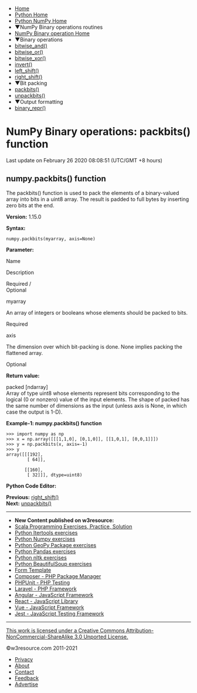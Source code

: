  


- [Home](/index.php)
- [Python Home](/python/python-tutorial.php)
- [Python NumPy Home](/numpy/index.php)
- ▼NumPy Binary operations routines
- [NumPy Binary operation Home](/numpy/binary-operations/index.php)
- ▼Binary operations
- [bitwise_and()](/numpy/binary-operations/bitwise-and.php)
- [bitwise_or()](/numpy/binary-operations/bitwise-or.php)
- [bitwise_xor()](/numpy/binary-operations/bitwise-xor.php)
- [invert()](/numpy/binary-operations/invert.php)
- [left_shift()](/numpy/binary-operations/left-shift.php)
- [right_shift()](/numpy/binary-operations/right-shift.php)
- ▼Bit packing
- [packbits()](/numpy/binary-operations/packbits.php)
- [unpackbits()](/numpy/binary-operations/unpackbits.php)
- ▼Output formatting
- [binary_repr()](/numpy/binary-operations/binary-repr.php)

# NumPy Binary operations: packbits() function

Last update on February 26 2020 08:08:51 (UTC/GMT +8 hours)

<span class="underline"></span>

<span class="underline"></span>

## numpy.packbits() function

The packbits() function is used to pack the elements of a binary-valued array into bits in a uint8 array. The result is padded to full bytes by inserting zero bits at the end.

**Version:** 1.15.0

**Syntax:**

    numpy.packbits(myarray, axis=None)

**Parameter:**

Name

Description

Required /  
Optional

myarray

An array of integers or booleans whose elements should be packed to bits.

Required

axis

The dimension over which bit-packing is done. None implies packing the flattened array.

Optional

**Return value:**

packed \[ndarray\]  
Array of type uint8 whose elements represent bits corresponding to the logical (0 or nonzero) value of the input elements. The shape of packed has the same number of dimensions as the input (unless axis is None, in which case the output is 1-D).

**Example-1: numpy.packbits() function**

    >>> import numpy as np
    >>> x = np.array([[[1,1,0], [0,1,0]], [[1,0,1], [0,0,1]]])
    >>> y = np.packbits(x, axis=-1)
    >>> y
    array([[[192],
            [ 64]],

           [[160],
            [ 32]]], dtype=uint8)

**Python Code Editor:**

**Previous:** [right_shift()](https://www.w3resource.com/numpy/binary-operations/right-shift.php)  
**Next:** [unpackbits()](https://www.w3resource.com/numpy/binary-operations/unpackbits.php)

---

<span class="underline"></span>

- **New Content published on w3resource:**
- [Scala Programming Exercises, Practice, Solution](https://www.w3resource.com/scala-exercises/index.php)
- [Python Itertools exercises](https://www.w3resource.com/python-exercises/itertools/index.php)
- [Python Numpy exercises](https://www.w3resource.com/python-exercises/numpy/index.php)
- [Python GeoPy Package exercises](https://www.w3resource.com/python-exercises/geopy/index.php)
- [Python Pandas exercises](https://www.w3resource.com/python-exercises/pandas/index.php)
- [Python nltk exercises](https://www.w3resource.com/python-exercises/nltk/index.php)
- [Python BeautifulSoup exercises](https://www.w3resource.com/python-exercises/BeautifulSoup/index.php)
- [Form Template](https://www.w3resource.com/form-template/)
- [Composer - PHP Package Manager](https://www.w3resource.com/php/composer/a-gentle-introduction-to-composer.php)
- [PHPUnit - PHP Testing](https://www.w3resource.com/php/PHPUnit/a-gentle-introduction-to-unit-test-and-testing.php)
- [Laravel - PHP Framework](https://www.w3resource.com/laravel/laravel-tutorial.php)
- [Angular - JavaScript Framework](https://www.w3resource.com/angular/getting-started-with-angular.php)
- [React - JavaScript Library](https://www.w3resource.com/react/react-js-overview.php)
- [Vue - JavaScript Framework](https://www.w3resource.com/vue/installation.php)
- [Jest - JavaScript Testing Framework](https://www.w3resource.com/jest/jest-getting-started.php)

---

<span class="underline"></span>

<span class="underline"></span>

<span class="underline"></span>

[This work is licensed under a Creative Commons Attribution-NonCommercial-ShareAlike 3.0 Unported License.](https://creativecommons.org/licenses/by-nc-sa/3.0/deed.en_US)

©w3resource.com 2011-2021

- [Privacy](https://www.w3resource.com/privacy.php)
- [About](https://www.w3resource.com/about.php)
- [Contact](https://www.w3resource.com/contact.php)
- [Feedback](https://www.w3resource.com/feedback.php)
- [Advertise](https://www.w3resource.com/advertise.php)
